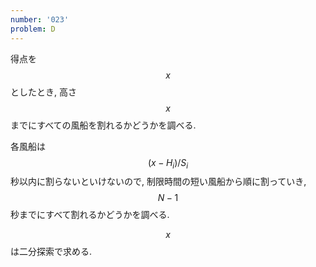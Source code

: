 ```yaml
---
number: '023'
problem: D
---
```

得点を $$ x $$ としたとき, 高さ $$ x $$ までにすべての風船を割れるかどうかを調べる.

各風船は $$ (x-H_i)/S_i $$ 秒以内に割らないといけないので, 制限時間の短い風船から順に割っていき, $$ N-1 $$ 秒までにすべて割れるかどうかを調べる.

$$ x $$ は二分探索で求める.
